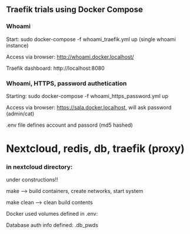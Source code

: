 ## Traefik trials using Docker Compose

### Whoami

Start:  sudo docker-compose -f whoami_traefik.yml up (single whoami instance)

Access via browser: http://whoami.docker.localhost/

Traefik dashboard:  http://localhost:8080


### Whoami, HTTPS, password authetication


Starting:  sudo docker-compose -f whoami_https_password.yml up

Access via browser: https://sala.docker.localhost, will ask password (admin/cat)

.env file defines account and passord (md5 hashed)


# Nextcloud, redis, db, traefik (proxy)
### in nextcloud directory:

under constructions!!

make --> build containers, create networks, start system

make clean -->  clean build contents


Docker used volumes defined in .env:

Database auth info defined: .db_pwds 



